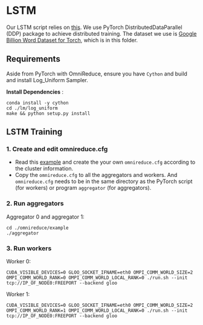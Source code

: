 # LSTM
Our LSTM script relies on [this](https://github.com/rdspring1/PyTorch_GBW_LM). We use PyTorch DistributedDataParallel (DDP) package to achieve distributed training. The dataset we use is [Google Billion Word Dataset for Torch](http://lisaweb.iro.umontreal.ca/transfert/lisa/users/leonardn/billionwords.tar.gz), which is in this folder.

## Requirements
Aside from PyTorch with OmniReduce, ensure you have `Cython` and build and install Log_Uniform Sampler.

**Install Dependencies** :

    conda install -y cython
    cd ./lm/log_uniform
    make && python setup.py install

## LSTM Training
### 1. Create and edit omnireduce.cfg
- Read this [example](https://github.com/Phlix1/omnireduce/tree/master/example) and create the your own `omnireduce.cfg` according to the cluster information.
- Copy the `omnireduce.cfg` to all the aggregators and workers. And `omnireduce.cfg` needs to be in the same directory as the PyTorch script (for workers) or program `aggregator` (for aggregators).
### 2. Run aggregators
Aggregator 0 and aggregator 1:

    cd ./omnireduce/example
    ./aggregator

### 3. Run workers
Worker 0:

    CUDA_VISIBLE_DEVICES=0 GLOO_SOCKET_IFNAME=eth0 OMPI_COMM_WORLD_SIZE=2 OMPI_COMM_WORLD_RANK=0 OMPI_COMM_WORLD_LOCAL_RANK=0 ./run.sh --init tcp://IP_OF_NODE0:FREEPORT --backend gloo

Worker 1:

    CUDA_VISIBLE_DEVICES=0 GLOO_SOCKET_IFNAME=eth0 OMPI_COMM_WORLD_SIZE=2 OMPI_COMM_WORLD_RANK=1 OMPI_COMM_WORLD_LOCAL_RANK=0 ./run.sh --init tcp://IP_OF_NODE0:FREEPORT --backend gloo

